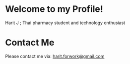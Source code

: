 # Welcome to my Profile!

Harit J ; Thai pharmacy student and technology enthusiast

# Contact Me

Please contact me via: harit.forwork@gmail.com


<!---
akumaharit/akumaharit is a ✨ special ✨ repository because its `README.md` (this file) appears on your GitHub profile.
You can click the Preview link to take a look at your changes.
--->
